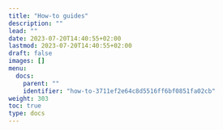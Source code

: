```yaml
---
title: "How-to guides"
description: ""
lead: ""
date: 2023-07-20T14:40:55+02:00
lastmod: 2023-07-20T14:40:55+02:00
draft: false
images: []
menu:
  docs:
    parent: ""
    identifier: "how-to-3711ef2e64c8d5516ff6bf0851fa02cb"
weight: 303
toc: true
type: docs
---
```


